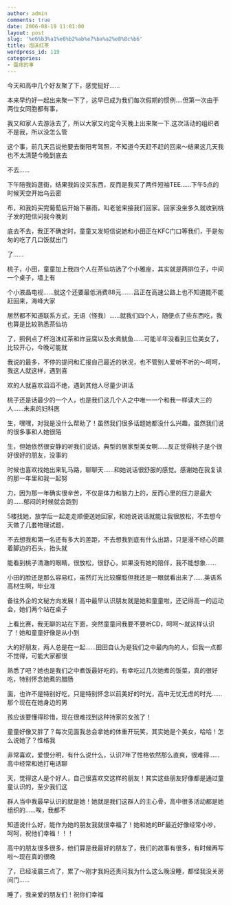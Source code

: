 ```yaml
---
author: admin
comments: true
date: 2006-08-19 11:01:00
layout: post
slug: '%e6%b3%a1%e6%b2%ab%e7%ba%a2%e8%8c%b6'
title: 泡沫红茶
wordpress_id: 119
categories:
- 蛋疼的事
---
```


今天和高中几个好友聚了下，感觉挺好……

本来早约好一起出来聚一下了，这早已成为我们每次假期的惯例....但第一次由于两位女同胞都有事，

我又和家人去游泳去了，所以大家又约定今天晚上出来聚一下.这次活动的组织者不是我，所以没怎么管

这个事，前几天吕说他要去衡阳考驾照，不知道今天赶不赶的回来～结果这几天我也不太清楚今晚到底去

不去……

下午陪我妈逛街，结果我妈没买东西，反而是我买了两件短袖TEE……下午5点的时候天空开始乌云密

布，和我妈买完葡萄后开始下暴雨，叫老爸来接我们回家。回家没坐多久就收到桃子发的短信问我今晚到

底去不去，我正不确定时，童童又发短信说她和小田正在KFC门口等我们，于是匆匆的吃了几口饭就出门

了……

桃子，小田，童童加上我四个人在茶仙坊选了个小雅座，其实就是两排位子，中间一个桌子，墙上有

个小液晶电视……就这个还要最低消费88元.......吕正在高速公路上也不知道能不能赶回来，海峰大家

居然都不知道联系方式，无语（怪我）……就我们四个人，随便点了些东西吃，我也算是比较熟悉茶仙坊

了，照例点了杯泡沫红茶和炸豆腐以及水煮鱿鱼……可能半年没看到三位美女了，比较开心，今晚可能就

我说的最多，不停的提问和汇报自己最近的状况，也不管别人爱听不听的～呵呵，我这人就这样，遇到喜

欢的人就喜欢滔滔不绝，遇到其他人尽量少讲话

桃子还是话最少的一个人，也是我们这几个人之中唯一一个和我一样读大三的人……未来的妇科医

生，嘿嘿，对我是没什么帮助了！虽然我们很多话题她都没什么兴趣，虽然我们说的很多事和人她很陌

生，但她依然很安静的听我们说话。典型的居家型美女啊……反正觉得桃子是个很好很好的朋友，没事的

时候也喜欢找她出来轧马路，聊聊天……和她说话很舒服的感觉。感谢她在我复读的那一年里和我一起努

力，因为那一年确实很辛苦，不仅是体力和脑力上的，反而心里的压力是最大的……郁闷的时候就会跑到

5楼找她，放学后一起走走顺便送她回家，和她说说话就能让我很放松，不去想今天做了几套物理试题，

不去想我和第一名还有多大的差距，不去想我到底有什么出路，只是漫不经心的踢着脚边的石头，抬头就

能看到桃子清澈的眼睛，很放松，很舒心，如果没有她的陪伴，我不能想象……

小田的脸还是那么容易红，虽然灯光比较朦胧但我还是一眼就看出来了……英语系高材生啊，毕业准

备往外企的文秘方向发展！高中最早认识朋友就是她和童童啦，还记得高一的运动会，她们两个站在桌子

上看比赛，我无聊的站在下面，突然童童问我要不要听CD，呵呵～就这样认识了！她和童童好像是从小到

大的好朋友，两人总是在一起……田田自认为是我们之中最内向的人，但我一点都不觉得，可能大家都很

熟悉了吧？她也是我们之中煮饭最好吃的，有幸吃过几次她煮的饭菜，真的很好吃，特别怀念她煮的腊肠

面，也许不是特别好吃，只是特别怀念以前美好的时光，高中无忧无虑的时光……那个现在在她身边的男

孩应该要懂得珍惜，现在很难找到这种持家的女孩了！

童童好像又胖了？每次见面我总会拿她的体重开玩笑，其实她是个美女，哈哈！怎么说她了？性格我

非常喜欢，爱恨分明，有什么说什么，认识7年了性格依然那么直爽，很难得……高中经常和她打电话聊

天，觉得这人是个好人，自己很喜欢交这样的朋友！其实这些朋友好像都是通过童童认识的，至少我们这

群人当中我最早认识的就是她！她就是我们这群人的主心骨，高中很多活动都是她组织的……唉，我都不

知道说什么好，能作为她的朋友我就很幸福了！她和她的BF最近好像经常小吵，呵呵，祝他们幸福！！！

高中的朋友很多很多，他们算是我最好的朋友了，我们的故事有很多，有时候再写啦～现在真的很晚

了，已经凌晨三点了，累了～刚才我妈还责问我为什么这么晚没睡，都怪我没关房间门……

睡了，我亲爱的朋友们！祝你们幸福
